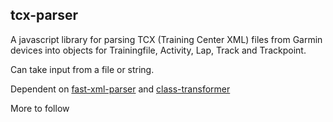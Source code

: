 ## tcx-parser

A javascript library for parsing TCX (Training Center XML) files from Garmin devices into objects for Trainingfile, Activity, Lap, Track and Trackpoint.

Can take input from a file or string. 

Dependent on [fast-xml-parser](https://github.com/NaturalIntelligence/fast-xml-parser) and [class-transformer](https://github.com/typestack/class-transformer)

More to follow